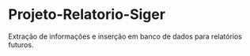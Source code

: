 # Projeto-Relatorio-Siger
 Extração de informações e inserção em banco de dados para relatórios futuros.
